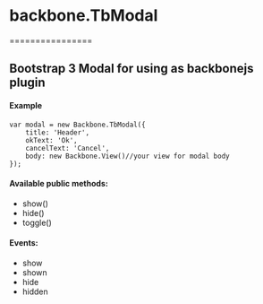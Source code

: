 # backbone.TbModal
================

## Bootstrap 3 Modal for using as backbonejs plugin

#### Example

	var modal = new Backbone.TbModal({
		title: 'Header',
		okText: 'Ok',
		cancelText: 'Cancel',
		body: new Backbone.View()//your view for modal body
	});

#### Available public methods:
* show()
* hide()
* toggle()

#### Events:
* show
* shown
* hide
* hidden
